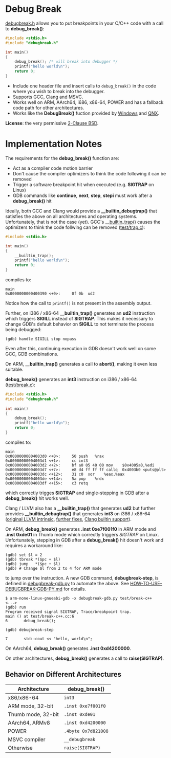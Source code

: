 # Debug Break

[debugbreak.h](https://github.com/scottt/debugbreak/blob/master/debugbreak.h) allows you to put breakpoints in your C/C++ code with a call to **debug_break()**:
```C
#include <stdio.h>
#include "debugbreak.h"

int main()
{
	debug_break(); /* will break into debugger */
	printf("hello world\n");
	return 0;
}
```
* Include one header file and insert calls to `debug_break()` in the code where you wish to break into the debugger.
* Supports GCC, Clang and MSVC.
* Works well on ARM, AArch64, i686, x86-64, POWER and has a fallback code path for other architectures.
* Works like the **DebugBreak()** fuction provided by [Windows](http://msdn.microsoft.com/en-us/library/ea9yy3ey.aspx) and [QNX](http://www.qnx.com/developers/docs/6.3.0SP3/neutrino/lib_ref/d/debugbreak.html).

**License**: the very permissive [2-Clause BSD](https://github.com/scottt/debugbreak/blob/master/COPYING).

Implementation Notes
================================

The requirements for the **debug_break()** function are:
* Act as a compiler code motion barrier
* Don't cause the compiler optimizers to think the code following it can be removed
* Trigger a software breakpoint hit when executed (e.g. **SIGTRAP** on Linux)
* GDB commands like **continue**, **next**, **step**, **stepi** must work after a **debug_break()** hit

Ideally, both GCC and Clang would provide a **__builtin_debugtrap()** that satisfies the above on all  architectures and operating systems. Unfortunately, that is not the case (yet).
GCC's [__builtin_trap()](http://gcc.gnu.org/onlinedocs/gcc/Other-Builtins.html#index-g_t_005f_005fbuiltin_005ftrap-3278) causes the optimizers to think the code follwing can be removed ([test/trap.c](https://github.com/scottt/debugbreak/blob/master/test/trap.c)):
```C
#include <stdio.h>

int main()
{
	__builtin_trap();
	printf("hello world\n");
	return 0;
}
```
compiles to:
```
main
0x0000000000400390 <+0>:     0f 0b	ud2    
```
Notice how the call to `printf()` is not present in the assembly output. 

Further, on i386 / x86-64 **__builtin_trap()** generates an **ud2** instruction which triggers **SIGILL** instead of **SIGTRAP**. This makes it necessary to change GDB's default behavior on **SIGILL** to not terminate the process being debugged:
```
(gdb) handle SIGILL stop nopass
```
Even after this, continuing execution in GDB doesn't work well on some GCC, GDB combinations.

On ARM, **__builtin_trap()** generates a call to **abort()**, making it even less suitable.

**debug_break()** generates an **int3** instruction on i386 / x86-64 ([test/break.c](https://github.com/scottt/debugbreak/blob/master/test/break.c)):
```C
#include <stdio.h>
#include "debugbreak.h"
   
int main()
{
	debug_break();
	printf("hello world\n");
	return 0;
}
```
compiles to:
```
main
0x00000000004003d0 <+0>:     50	push   %rax
0x00000000004003d1 <+1>:     cc	int3   
0x00000000004003d2 <+2>:     bf a0 05 40 00	mov    $0x4005a0,%edi
0x00000000004003d7 <+7>:     e8 d4 ff ff ff	callq  0x4003b0 <puts@plt>
0x00000000004003dc <+12>:    31 c0	xor    %eax,%eax
0x00000000004003de <+14>:    5a	pop    %rdx
0x00000000004003df <+15>:    c3	retq   
```
which correctly trigges **SIGTRAP** and single-stepping in GDB after a **debug_break()** hit works well.

Clang / LLVM also has a **__builtin_trap()** that generates **ud2** but further provides **__builtin_debugtrap()** that generates **int3** on i386 / x86-64 ([original LLVM intrinsic](http://lists.llvm.org/pipermail/llvm-commits/Week-of-Mon-20120507/142621.html), [further fixes](https://reviews.llvm.org/rL166300#96cef7d3), [Clang builtin support](https://reviews.llvm.org/rL166298)).

On ARM, **debug_break()** generates **.inst 0xe7f001f0** in ARM mode and **.inst 0xde01** in Thumb mode which correctly triggers *SIGTRAP* on Linux. Unfortunately, stepping in GDB after a **debug_break()** hit doesn't work and requires a workaround like:
```
(gdb) set $l = 2
(gdb) tbreak *($pc + $l)
(gdb) jump   *($pc + $l)
(gdb) # Change $l from 2 to 4 for ARM mode
```
to jump over the instruction.
A new GDB command, **debugbreak-step**, is defined in [debugbreak-gdb.py](https://github.com/scottt/debugbreak/blob/master/debugbreak-gdb.py) to automate the above. See [HOW-TO-USE-DEBUGBREAK-GDB-PY.md](HOW-TO-USE-DEBUGBREAK-GDB-PY.md) for details.
```
$ arm-none-linux-gnueabi-gdb -x debugbreak-gdb.py test/break-c++
<...>
(gdb) run
Program received signal SIGTRAP, Trace/breakpoint trap.
main () at test/break-c++.cc:6
6		debug_break();

(gdb) debugbreak-step

7		std::cout << "hello, world\n";
```

On AArch64, **debug_break()** generates **.inst 0xd4200000**.

On other architectures, **debug_break()** generates a call to **raise(SIGTRAP)**.

Behavior on Different Architectures
----------------

| Architecture       | debug_break() |
| -------------      | ------------- |
| x86/x86-64         | `int3`  |
| ARM mode, 32-bit   | `.inst 0xe7f001f0`  |
| Thumb mode, 32-bit | `.inst 0xde01`  |
| AArch64, ARMv8     | `.inst 0xd4200000` |
| POWER              | `.4byte 0x7d821008` |
| MSVC compiler      | `__debugbreak` |
| Otherwise          | `raise(SIGTRAP)` |

